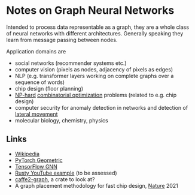 # Notes on Graph Neural Networks

Intended to process data representable as a graph, they are a whole class of
neural networks with different architectures. Generally speaking they learn
from message passing between nodes.

Application domains are

- social networks (recommender systems etc.)
- computer vision (pixels as nodes, adjacency of pixels as edges)
- NLP (e.g. transformer layers working on complete graphs over a sequence of words)
- chip design (floor planning)
- [NP-hard](https://en.wikipedia.org/wiki/NP-hard)
    [combinatorial optimization](https://en.wikipedia.org/wiki/Combinatorial_optimization)
    problems (related to e.g. chip design)
- computer security for anomaly detection in networks and detection of
    [lateral movement](https://en.wikipedia.org/wiki/Network_Lateral_Movement)
- molecular biology, chemistry, physics

## Links

- [Wikipedia](https://en.wikipedia.org/wiki/Graph_neural_network)
- [PyTorch Geometric](https://arxiv.org/abs/1903.02428)
- [TensorFlow GNN](https://github.com/tensorflow/gnn)
- [Rusty YouTube example](https://youtu.be/OMJ8gFevV38) (to be assessed)
- [caffe2-graph](https://crates.io/crates/caffe2-graph), a crate to look at?
- A graph placement methodology for fast chip design,
    [Nature](https://www.nature.com/articles/s41586-021-03544-w) 2021
